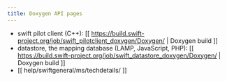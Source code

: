 ```yaml
---
title: Doxygen API pages
---
```


-   swift pilot client (C++): \[\[
    <https://build.swift-project.org/job/swift_pilotclient_doxygen/Doxygen/>
    \| Doxygen build \]\]
-   datastore, the mapping database (LAMP, JavaScript, PHP): \[\[
    <https://build.swift-project.org/job/swift_datastore_doxygen/Doxygen/>
    \| Doxygen build \]\]
-   \[\[ help/swiftgeneral/ms/techdetails/ \]\]
